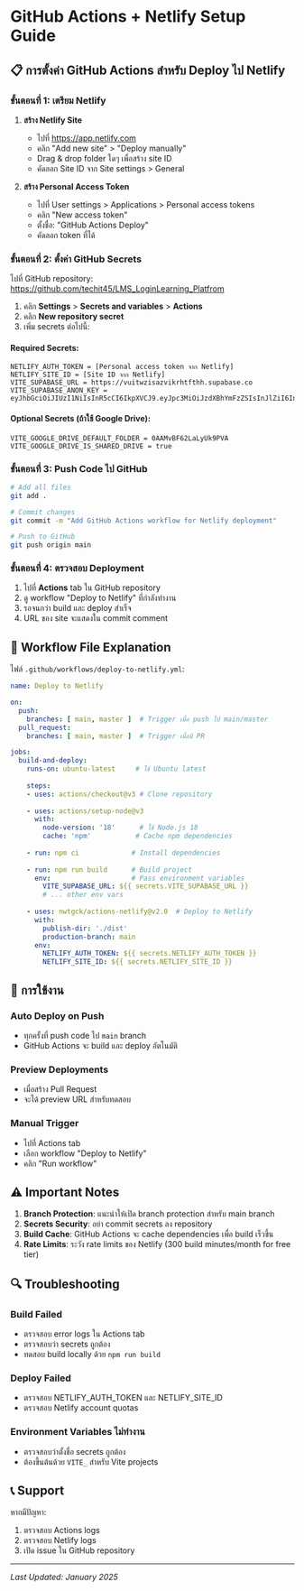 # GitHub Actions + Netlify Setup Guide

## 📋 การตั้งค่า GitHub Actions สำหรับ Deploy ไป Netlify

### ขั้นตอนที่ 1: เตรียม Netlify

1. **สร้าง Netlify Site**
   - ไปที่ https://app.netlify.com
   - คลิก "Add new site" > "Deploy manually"
   - Drag & drop folder ใดๆ เพื่อสร้าง site ID
   - คัดลอก Site ID จาก Site settings > General

2. **สร้าง Personal Access Token**
   - ไปที่ User settings > Applications > Personal access tokens
   - คลิก "New access token"
   - ตั้งชื่อ: "GitHub Actions Deploy"
   - คัดลอก token ที่ได้

### ขั้นตอนที่ 2: ตั้งค่า GitHub Secrets

ไปที่ GitHub repository: https://github.com/techit45/LMS_LoginLearning_Platfrom

1. คลิก **Settings** > **Secrets and variables** > **Actions**
2. คลิก **New repository secret**
3. เพิ่ม secrets ต่อไปนี้:

#### Required Secrets:

```
NETLIFY_AUTH_TOKEN = [Personal access token จาก Netlify]
NETLIFY_SITE_ID = [Site ID จาก Netlify]
VITE_SUPABASE_URL = https://vuitwzisazvikrhtfthh.supabase.co
VITE_SUPABASE_ANON_KEY = eyJhbGciOiJIUzI1NiIsInR5cCI6IkpXVCJ9.eyJpc3MiOiJzdXBhYmFzZSIsInJlZiI6InZ1aXR3emlzYXp2aWtyaHRmdGhoIiwicm9sZSI6ImFub24iLCJpYXQiOjE3NTEzOTU4ODIsImV4cCI6MjA2Njk3MTg4Mn0.VXCqythCUualJ7S9jVvnQUYe9BKnfMvbihtZT5c3qyE
```

#### Optional Secrets (ถ้าใช้ Google Drive):

```
VITE_GOOGLE_DRIVE_DEFAULT_FOLDER = 0AAMvBF62LaLyUk9PVA
VITE_GOOGLE_DRIVE_IS_SHARED_DRIVE = true
```

### ขั้นตอนที่ 3: Push Code ไป GitHub

```bash
# Add all files
git add .

# Commit changes
git commit -m "Add GitHub Actions workflow for Netlify deployment"

# Push to GitHub
git push origin main
```

### ขั้นตอนที่ 4: ตรวจสอบ Deployment

1. ไปที่ **Actions** tab ใน GitHub repository
2. ดู workflow "Deploy to Netlify" ที่กำลังทำงาน
3. รอจนกว่า build และ deploy สำเร็จ
4. URL ของ site จะแสดงใน commit comment

## 🔧 Workflow File Explanation

ไฟล์ `.github/workflows/deploy-to-netlify.yml`:

```yaml
name: Deploy to Netlify

on:
  push:
    branches: [ main, master ]  # Trigger เมื่อ push ไป main/master
  pull_request:
    branches: [ main, master ]  # Trigger เมื่อมี PR

jobs:
  build-and-deploy:
    runs-on: ubuntu-latest     # ใช้ Ubuntu latest
    
    steps:
    - uses: actions/checkout@v3 # Clone repository
    
    - uses: actions/setup-node@v3
      with:
        node-version: '18'      # ใช้ Node.js 18
        cache: 'npm'           # Cache npm dependencies
    
    - run: npm ci             # Install dependencies
    
    - run: npm run build      # Build project
      env:                    # Pass environment variables
        VITE_SUPABASE_URL: ${{ secrets.VITE_SUPABASE_URL }}
        # ... other env vars
    
    - uses: nwtgck/actions-netlify@v2.0  # Deploy to Netlify
      with:
        publish-dir: './dist'
        production-branch: main
      env:
        NETLIFY_AUTH_TOKEN: ${{ secrets.NETLIFY_AUTH_TOKEN }}
        NETLIFY_SITE_ID: ${{ secrets.NETLIFY_SITE_ID }}
```

## 🚀 การใช้งาน

### Auto Deploy on Push
- ทุกครั้งที่ push code ไป `main` branch
- GitHub Actions จะ build และ deploy อัตโนมัติ

### Preview Deployments
- เมื่อสร้าง Pull Request
- จะได้ preview URL สำหรับทดสอบ

### Manual Trigger
- ไปที่ Actions tab
- เลือก workflow "Deploy to Netlify"
- คลิก "Run workflow"

## ⚠️ Important Notes

1. **Branch Protection**: แนะนำให้เปิด branch protection สำหรับ main branch
2. **Secrets Security**: อย่า commit secrets ลง repository
3. **Build Cache**: GitHub Actions จะ cache dependencies เพื่อ build เร็วขึ้น
4. **Rate Limits**: ระวัง rate limits ของ Netlify (300 build minutes/month for free tier)

## 🔍 Troubleshooting

### Build Failed
- ตรวจสอบ error logs ใน Actions tab
- ตรวจสอบว่า secrets ถูกต้อง
- ทดสอบ build locally ด้วย `npm run build`

### Deploy Failed
- ตรวจสอบ NETLIFY_AUTH_TOKEN และ NETLIFY_SITE_ID
- ตรวจสอบ Netlify account quotas

### Environment Variables ไม่ทำงาน
- ตรวจสอบว่าตั้งชื่อ secrets ถูกต้อง
- ต้องขึ้นต้นด้วย `VITE_` สำหรับ Vite projects

## 📞 Support

หากมีปัญหา:
1. ตรวจสอบ Actions logs
2. ตรวจสอบ Netlify logs
3. เปิด issue ใน GitHub repository

---

*Last Updated: January 2025*